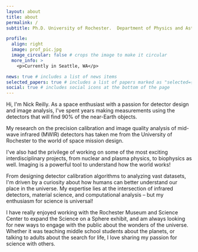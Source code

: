 ```yaml
---
layout: about
title: about
permalink: /
subtitle: Ph.D. University of Rochester.  Department of Physics and Astronomy #<a href='#'>Affiliations</a>.

profile:
  align: right
  image: prof_pic.jpg
  image_circular: false # crops the image to make it circular
  more_info: >
    <p>Currently in Seattle, WA</p>

news: true # includes a list of news items
selected_papers: true # includes a list of papers marked as "selected={true}"
social: true # includes social icons at the bottom of the page
---
```


Hi, I'm Nick Reilly. As a space enthusiast with a passion for detector design and image analysis, I've spent years making measurements using the detectors that will find 90\% of the near-Earth objects.

My research on the precision calibration and image quality analysis of mid-wave infrared (MWIR) detectors has taken me from the University of Rochester to the world of space mission design. 

I've also had the privilege of working on some of the most exciting interdisciplinary projects, from nuclear and plasma physics, to biophysics as well.  Imaging is a powerful tool to understand how the world works!

From designing detector calibration algorithms to analyzing vast datasets, I'm driven by a curiosity about how humans can better understand our place in the universe. My expertise lies at the intersection of infrared detectors, material science, and computational analysis – but my enthusiasm for science is universal!

I have really enjoyed working with the Rochester Museum and Science Center to expand the Science on a Sphere exhibit, and am always looking for new ways to engage with the public about the wonders of the universe.  Whether it was teaching middle school students about the planets, or talking to adults about the search for life, I love sharing my passion for science with others.


<!-- Write your biography here. Tell the world about yourself. Link to your favorite [subreddit](http://reddit.com). You can put a picture in, too. The code is already in, just name your picture `prof_pic.jpg` and put it in the `img/` folder.

Put your address / P.O. box / other info right below your picture. You can also disable any of these elements by editing `profile` property of the YAML header of your `_pages/about.md`. Edit `_bibliography/papers.bib` and Jekyll will render your [publications page](/al-folio/publications/) automatically.

Link to your social media connections, too. This theme is set up to use [Font Awesome icons](https://fontawesome.com/) and [Academicons](https://jpswalsh.github.io/academicons/), like the ones below. Add your Facebook, Twitter, LinkedIn, Google Scholar, or just disable all of them. -->
